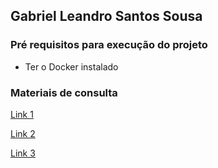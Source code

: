 ## Gabriel Leandro Santos Sousa


### Pré requisitos para execução do projeto
- Ter o Docker instalado

### Materiais de consulta
[Link 1](https://ichi.pro/pt/criar-e-preencher-um-banco-de-dados-postgres-com-docker-compose-247804571125807)

[Link 2](https://www.youtube.com/watch?v=b6pYcTr4pCs)

[Link 3](https://vsupalov.com/flask-sqlalchemy-postgres/)
